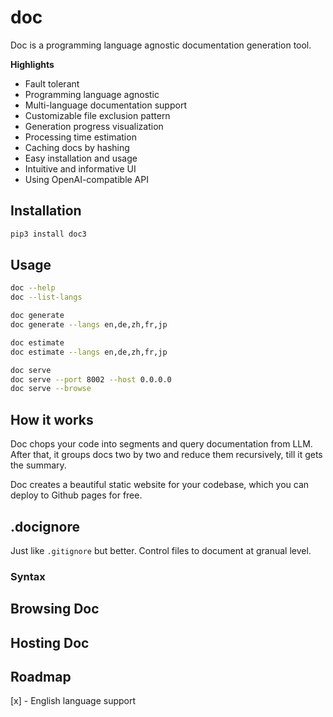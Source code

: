 # doc

Doc is a programming language agnostic documentation generation tool.

**Highlights**
- Fault tolerant
- Programming language agnostic
- Multi-language documentation support
- Customizable file exclusion pattern
- Generation progress visualization
- Processing time estimation
- Caching docs by hashing
- Easy installation and usage
- Intuitive and informative UI
- Using OpenAI-compatible API

## Installation

```bash
pip3 install doc3
```

## Usage

```bash
doc --help
doc --list-langs
```

```bash
doc generate
doc generate --langs en,de,zh,fr,jp
```

```bash
doc estimate
doc estimate --langs en,de,zh,fr,jp
```

```bash
doc serve
doc serve --port 8002 --host 0.0.0.0
doc serve --browse
```

## How it works

Doc chops your code into segments and query documentation from LLM. After that, it groups docs two by two and reduce them recursively, till it gets the summary.

Doc creates a beautiful static website for your codebase, which you can deploy to Github pages for free.

## .docignore

Just like `.gitignore` but better. Control files to document at granual level.

### Syntax

## Browsing Doc

## Hosting Doc

## Roadmap

[x] - English language support

